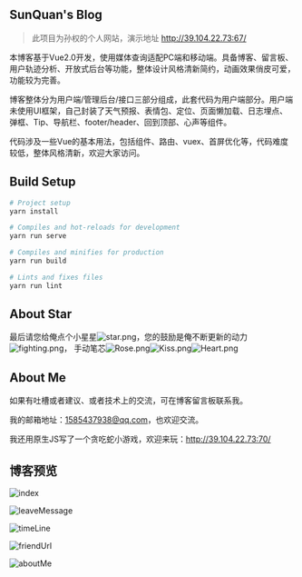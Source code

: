 ## SunQuan's Blog
>此项目为孙权的个人网站，演示地址 http://39.104.22.73:67/

本博客基于Vue2.0开发，使用媒体查询适配PC端和移动端。具备博客、留言板、用户轨迹分析、开放式后台等功能，整体设计风格清新简约，动画效果俏皮可爱，功能较为完善。

博客整体分为用户端/管理后台/接口三部分组成，此套代码为用户端部分。用户端未使用UI框架，自己封装了天气预报、表情包、定位、页面懒加载、日志埋点、弹框、Tip、导航栏、footer/header、回到顶部、心声等组件。

代码涉及一些Vue的基本用法，包括组件、路由、vuex、首屏优化等，代码难度较低，整体风格清新，欢迎大家访问。

## Build Setup
``` bash
# Project setup
yarn install

# Compiles and hot-reloads for development
yarn run serve

# Compiles and minifies for production
yarn run build

# Lints and fixes files
yarn run lint
```


## About Star
最后请您给俺点个小星星![star.png](https://res.wx.qq.com/mpres/htmledition/images/icon/emotion/21.gif)，您的鼓励是俺不断更新的动力![fighting.png](https://res.wx.qq.com/mpres/htmledition/images/icon/emotion/100.gif)，
手动笔芯![Rose.png](https://res.wx.qq.com/mpres/htmledition/images/icon/emotion/63.gif)![Kiss.png](https://res.wx.qq.com/mpres/htmledition/images/icon/emotion/65.gif)![Heart.png](https://res.wx.qq.com/mpres/htmledition/images/icon/emotion/66.gif)

## About Me
如果有吐槽或者建议、或者技术上的交流，可在博客留言板联系我。

我的邮箱地址：1585437938@qq.com，也欢迎交流。

我还用原生JS写了一个贪吃蛇小游戏，欢迎来玩：http://39.104.22.73:70/
## 博客预览
![index](https://github.com/SunQQQ/SunQBlog-UserSide/blob/master/static/readme_img/index.png)

![leaveMessage](https://github.com/SunQQQ/SunQBlog-UserSide/blob/master/static/readme_img/leaveMessage.png)

![timeLine](https://github.com/SunQQQ/SunQBlog-UserSide/blob/master/static/readme_img/timeLine.png)

![friendUrl](https://github.com/SunQQQ/SunQBlog-UserSide/blob/master/static/readme_img/friendUrl.png)

![aboutMe](https://github.com/SunQQQ/SunQBlog-UserSide/blob/master/static/readme_img/aboutMe.png)
